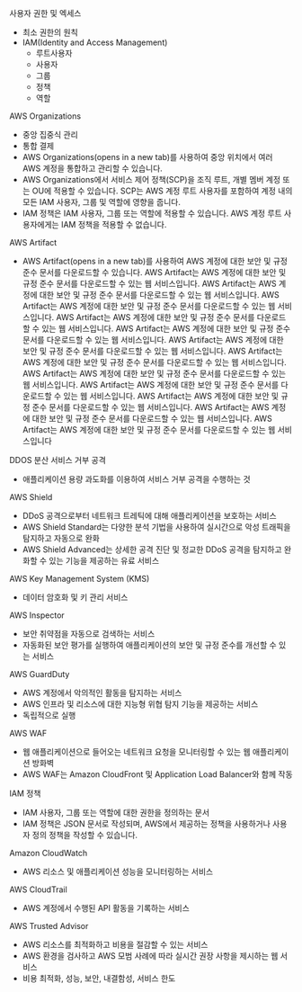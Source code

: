
사용자 권한 및 엑세스
  - 최소 권한의 원칙
  - IAM(Identity and Access Management)
    - 루트사용자
    - 사용자
    - 그룹
    - 정책
    - 역할

AWS Organizations
  - 중앙 집중식 관리 
  - 통합 결제
  -  AWS Organizations(opens in a new tab)를 사용하여 중앙 위치에서 여러 AWS 계정을 통합하고 관리할 수 있습니다.
  - AWS Organizations에서 서비스 제어 정책(SCP)을 조직 루트, 개별 멤버 계정 또는 OU에 적용할 수 있습니다. SCP는 AWS 계정 루트 사용자를 포함하여 계정 내의 모든 IAM 사용자, 그룹 및 역할에 영향을 줍니다.
  - IAM 정책은 IAM 사용자, 그룹 또는 역할에 적용할 수 있습니다. AWS 계정 루트 사용자에게는 IAM 정책을 적용할 수 없습니다.

AWS Artifact
  - AWS Artifact(opens in a new tab)를 사용하여 AWS 계정에 대한 보안 및 규정 준수 문서를 다운로드할 수 있습니다. AWS Artifact는 AWS 계정에 대한 보안 및 규정 준수 문서를 다운로드할 수 있는 웹 서비스입니다. AWS Artifact는 AWS 계정에 대한 보안 및 규정 준수 문서를 다운로드할 수 있는 웹 서비스입니다. AWS Artifact는 AWS 계정에 대한 보안 및 규정 준수 문서를 다운로드할 수 있는 웹 서비스입니다. AWS Artifact는 AWS 계정에 대한 보안 및 규정 준수 문서를 다운로드할 수 있는 웹 서비스입니다. AWS Artifact는 AWS 계정에 대한 보안 및 규정 준수 문서를 다운로드할 수 있는 웹 서비스입니다. AWS Artifact는 AWS 계정에 대한 보안 및 규정 준수 문서를 다운로드할 수 있는 웹 서비스입니다. AWS Artifact는 AWS 계정에 대한 보안 및 규정 준수 문서를 다운로드할 수 있는 웹 서비스입니다. AWS Artifact는 AWS 계정에 대한 보안 및 규정 준수 문서를 다운로드할 수 있는 웹 서비스입니다. AWS Artifact는 AWS 계정에 대한 보안 및 규정 준수 문서를 다운로드할 수 있는 웹 서비스입니다. AWS Artifact는 AWS 계정에 대한 보안 및 규정 준수 문서를 다운로드할 수 있는 웹 서비스입니다. AWS Artifact는 AWS 계정에 대한 보안 및 규정 준수 문서를 다운로드할 수 있는 웹 서비스입니다. AWS Artifact는 AWS 계정에 대한 보안 및 규정 준수 문서를 다운로드할 수 있는 웹 서비스입니다

DDOS 분산 서비스 거부 공격
  - 애플리케이션 용량 과도화를 이용하여 서비스 거부 공격을 수행하는 것

AWS Shield
  - DDoS 공격으로부터 네트워크 트레틱에 대해 애플리케이션을 보호하는 서비스
  - AWS Shield Standard는 다양한 분석 기법을 사용하여 실시간으로 악성 트래픽을 탐지하고 자동으로 완화
  - AWS Shield Advanced는 상세한 공격 진단 및 정교한 DDoS 공격을 탐지하고 완화할 수 있는 기능을 제공하는 유료 서비스

AWS Key Management System (KMS)
  - 데이터 암호화 및 키 관리 서비스

AWS Inspector
  - 보안 취약점을 자동으로 검색하는 서비스
  - 자동화된 보안 평가를 실행하여 애플리케이션의 보안 및 규정 준수를 개선할 수 있는 서비스

AWS GuardDuty 
  - AWS 계정에서 악의적인 활동을 탐지하는 서비스
  - AWS 인프라 및 리소스에 대한 지능형 위협 탐지 기능을 제공하는 서비스
  - 독립적으로 실행

AWS WAF
  - 웹 애플리케이션으로 들어오는 네트워크 요청을 모니터링할 수 있는 웹 애플리케이션 방화벽
  - AWS WAF는 Amazon CloudFront 및 Application Load Balancer와 함께 작동

IAM 정책
  - IAM 사용자, 그룹 또는 역할에 대한 권한을 정의하는 문서
  - IAM 정책은 JSON 문서로 작성되며, AWS에서 제공하는 정책을 사용하거나 사용자 정의 정책을 작성할 수 있습니다.

Amazon CloudWatch
  - AWS 리소스 및 애플리케이션 성능을 모니터링하는 서비스

AWS CloudTrail
  - AWS 계정에서 수행된 API 활동을 기록하는 서비스

AWS Trusted Advisor
  - AWS 리소스를 최적화하고 비용을 절감할 수 있는 서비스
  - AWS 환경을 검사하고 AWS 모범 사례에 따라 실시간 권장 사항을 제시하는 웹 서비스
  - 비용 최적화, 성능, 보안, 내결함성, 서비스 한도